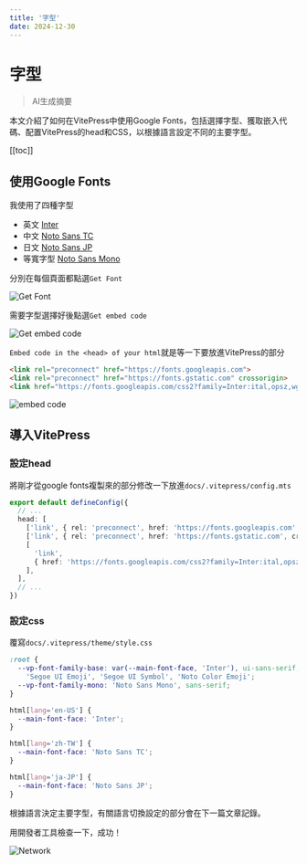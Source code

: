 ```yaml
---
title: '字型'
date: 2024-12-30
---
```


# 字型

> AI生成摘要

<!-- excerpt -->

本文介紹了如何在VitePress中使用Google Fonts，包括選擇字型、獲取嵌入代碼、配置VitePress的head和CSS，以根據語言設定不同的主要字型。

<!-- excerpt -->

[[toc]]

## 使用Google Fonts

我使用了四種字型

- 英文 [Inter](https://fonts.google.com/specimen/Inter?query=inter)
- 中文 [Noto Sans TC](https://fonts.google.com/noto/specimen/Noto+Sans+TC?query=noto+sans+tc)
- 日文 [Noto Sans JP](https://fonts.google.com/noto/specimen/Noto+Sans+JP?query=noto+sans+jp)
- 等寬字型 [Noto Sans Mono](https://fonts.google.com/noto/specimen/Noto+Sans+Mono?query=noto+sans+mono)

分別在每個頁面都點選`Get Font`

![Get Font](https://cdn.miksin.art/miksinote/img/notes/vitepress/03_fonts/get_font.webp)

需要字型選擇好後點選`Get embed code`

![Get embed code](https://cdn.miksin.art/miksinote/img/notes/vitepress/03_fonts/get_embed_code.webp)

`Embed code in the <head> of your html`就是等一下要放進VitePress的部分

```html
<link rel="preconnect" href="https://fonts.googleapis.com">
<link rel="preconnect" href="https://fonts.gstatic.com" crossorigin>
<link href="https://fonts.googleapis.com/css2?family=Inter:ital,opsz,wght@0,14..32,100..900;1,14..32,100..900&family=Noto+Sans+JP:wght@100..900&family=Noto+Sans+Mono:wght@100..900&family=Noto+Sans+TC:wght@100..900&display=swap" rel="stylesheet"></link>
```

![embed code](https://cdn.miksin.art/miksinote/img/notes/vitepress/03_fonts/embed_code.webp)

## 導入VitePress

### 設定head

將剛才從google fonts複製來的部分修改一下放進`docs/.vitepress/config.mts`

```typescript
export default defineConfig({
  // ...
  head: [
    ['link', { rel: 'preconnect', href: 'https://fonts.googleapis.com' }],
    ['link', { rel: 'preconnect', href: 'https://fonts.gstatic.com', crossorigin: '' }],
    [
      'link',
      { href: 'https://fonts.googleapis.com/css2?family=Inter:ital,opsz,wght@0,14..32,100..900;1,14..32,100..900&family=Noto+Sans+JP:wght@100..900&family=Noto+Sans+Mono:wght@100..900&family=Noto+Sans+TC:wght@100..900&display=swap', rel: 'stylesheet' },
    ],
  ],
  // ...
})
```

### 設定css

覆寫`docs/.vitepress/theme/style.css`

```css
:root {
  --vp-font-family-base: var(--main-font-face, 'Inter'), ui-sans-serif, system-ui, sans-serif, 'Apple Color Emoji',
    'Segoe UI Emoji', 'Segoe UI Symbol', 'Noto Color Emoji';
  --vp-font-family-mono: 'Noto Sans Mono', sans-serif;
}

html[lang='en-US'] {
  --main-font-face: 'Inter';
}

html[lang='zh-TW'] {
  --main-font-face: 'Noto Sans TC';
}

html[lang='ja-JP'] {
  --main-font-face: 'Noto Sans JP';
}
```

根據語言決定主要字型，有關語言切換設定的部分會在下一篇文章記錄。

用開發者工具檢查一下，成功！

![Network](https://cdn.miksin.art/miksinote/img/notes/vitepress/03_fonts/network.webp)
